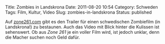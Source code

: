 Title: Zombies in Landskrona
Date: 2011-08-20 10:54
Category: Schweden
Tags: Film, Kultur, Video
Slug: zombies-in-landskrona
Status: published

Auf [zone261.com](http://www.zone261.com/) gibt es den Trailer für einen
schwedischen Zombiefilm (in Landskrona!) zu bestaunen. Auch das Video
mit Blick hinter die Kulissen ist sehenswert. Ob aus *Zone 261* je ein
voller Film wird, ist jedoch unklar, denn die Macher suchen noch Geld
dafür.

